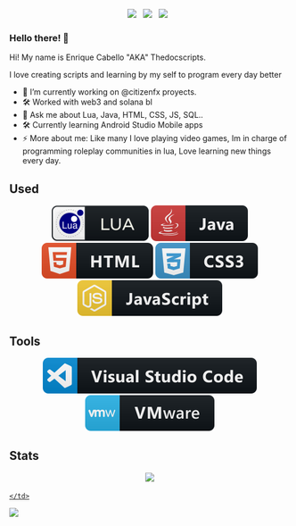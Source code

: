 <p align='center'>
<a href="https://www.twitch.tv/thedocscripts"><img height="64" src="https://cdn3.iconfinder.com/data/icons/popular-services-brands-vol-2/512/twitch-512.png"></a>&nbsp;&nbsp;   
<a href="https://twitter.com/Thedocscripts"><img height="64" src="https://cdn4.iconfinder.com/data/icons/social-media-icons-the-circle-set/48/twitter_circle-512.png"></a>&nbsp;&nbsp;
<a href="https://www.instagram.com/enriquop/"><img height="64" src="https://cdn4.iconfinder.com/data/icons/social-messaging-ui-color-shapes-2-free/128/social-instagram-new-circle-256.png"></a>&nbsp;&nbsp;
</p>  

### Hello there! 👋

Hi! My name is Enrique Cabello "AKA" Thedocscripts.

I love creating scripts and learning by my self to program every day better

- 🔭 I’m currently working on @citizenfx proyects.
- 🛠 Worked with web3 and solana bl
- 💬 Ask me about Lua, Java, HTML, CSS, JS, SQL..
- 🛠 Currently learning Android Studio Mobile apps
- ⚡ More about me: Like many I love playing video games, Im in charge of programming roleplay communities in lua, Love learning new things every day. 

## Used

   <p align="center">
      <img src="https://github.com/thedocscripts/thedocscripts/blob/main/lua.svg" />
      <img src="https://github.com/MikeCodesDotNET/ColoredBadges/blob/master/svg/dev/languages/java.svg" />
      <img src="https://github.com/MikeCodesDotNET/ColoredBadges/blob/master/svg/dev/languages/html.svg" />
      <img src="https://github.com/MikeCodesDotNET/ColoredBadges/blob/master/svg/dev/languages/css3.svg" />
      <img src="https://github.com/MikeCodesDotNET/ColoredBadges/blob/master/svg/dev/languages/js.svg" />
   </p>  
   
## Tools

   <p align="center">
      <img src="https://github.com/MikeCodesDotNET/ColoredBadges/blob/master/svg/dev/tools/visualstudio_code.svg" />
      <img src="https://github.com/MikeCodesDotNET/ColoredBadges/blob/master/svg/dev/tools/vmware.svg" />
   </p>
   
   
## Stats   

 <p align="center">
  <tr>
    <td align="center" style="padding=0;width=50%;">
      <a href="https://github.com/thedocscripts">
      <img src="https://github-readme-stats.vercel.app/api/?username=thedocscripts&theme=dark&show_icons=true"/>
         
    </td>
  </tr>
   <tr>
       <td align="center" style="padding=0;width=50%;">
         <img src="https://github-readme-stats.vercel.app/api/top-langs/?username=thedocscripts&theme=darcula"/>
          </td>
   </tr>
  
</p>

   
